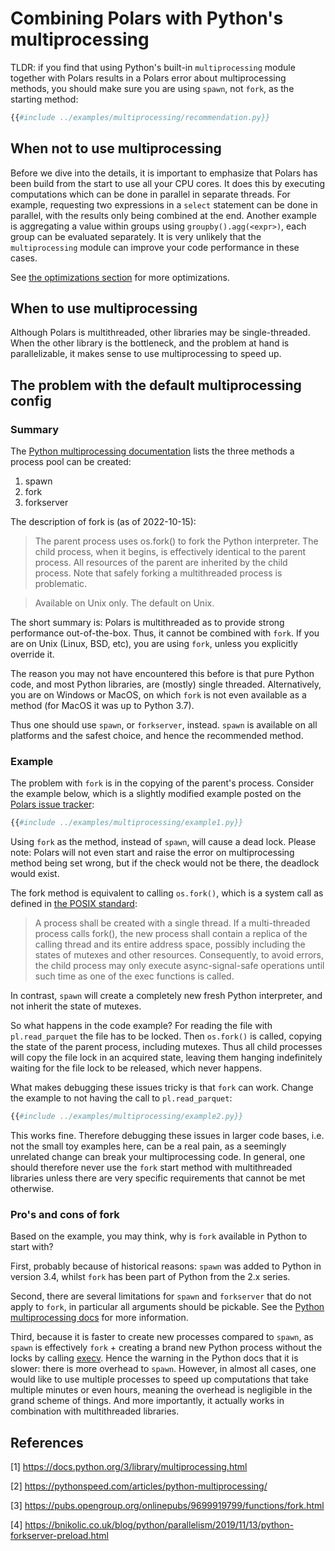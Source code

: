 # Combining Polars with Python's multiprocessing

TLDR: if you find that using Python's built-in `multiprocessing` module together with Polars results in a Polars error about multiprocessing methods, you should make sure you are using `spawn`, not `fork`, as the starting method:

```python
{{#include ../examples/multiprocessing/recommendation.py}}
```

## When not to use multiprocessing

Before we dive into the details, it is important to emphasize that Polars has been build from the start to use all your CPU cores.
It does this by executing computations which can be done in parallel in separate threads.
For example, requesting two expressions in a `select` statement can be done in parallel, with the results only being combined at the end.
Another example is aggregating a value within groups using `groupby().agg(<expr>)`, each group can be evaluated separately.
It is very unlikely that the `multiprocessing` module can improve your code performance in these cases.

See [the optimizations section](optimizations/lazy/intro.md) for more optimizations.

## When to use multiprocessing

Although Polars is multithreaded, other libraries may be single-threaded.
When the other library is the bottleneck, and the problem at hand is parallelizable, it makes sense to use multiprocessing to speed up.

## The problem with the default multiprocessing config

### Summary

The [Python multiprocessing documentation](https://docs.python.org/3/library/multiprocessing.html) lists the three methods a process pool can be created:

1. spawn
1. fork
1. forkserver

The description of fork is (as of 2022-10-15):

> The parent process uses os.fork() to fork the Python interpreter. The child process, when it begins, is effectively identical to the parent process. All resources of the  parent are inherited by the child process. Note that safely forking a multithreaded process is problematic.

> Available on Unix only. The default on Unix.

The short summary is: Polars is multithreaded as to provide strong performance out-of-the-box.
Thus, it cannot be combined with `fork`.
If you are on Unix (Linux, BSD, etc), you are using `fork`, unless you explicitly override it.

The reason you may not have encountered this before is that pure Python code, and most Python libraries, are (mostly) single threaded.
Alternatively, you are on Windows or MacOS, on which `fork` is not even available as a method (for MacOS it was up to Python 3.7).

Thus one should use `spawn`, or `forkserver`, instead. `spawn` is available on all platforms and the safest choice, and hence the recommended method.

### Example

The problem with `fork` is in the copying of the parent's process.
Consider the example below, which is a slightly modified example posted on the [Polars issue tracker](https://github.com/pola-rs/polars/issues/3144):

```python
{{#include ../examples/multiprocessing/example1.py}}
```

Using `fork` as the method, instead of `spawn`, will cause a dead lock.
Please note: Polars will not even start and raise the error on multiprocessing method being set wrong, but if the check would not be there, the deadlock would exist.

The fork method is equivalent to calling `os.fork()`, which is a system call as defined in [the POSIX standard](https://pubs.opengroup.org/onlinepubs/9699919799/functions/fork.html):

> A process shall be created with a single thread. If a multi-threaded process calls fork(), the new process shall contain a replica of the calling thread and its entire address space, possibly including the states of mutexes and other resources. Consequently, to avoid errors, the child process may only execute async-signal-safe operations until such time as one of the exec functions is called.

In contrast, `spawn` will create a completely new fresh Python interpreter, and not inherit the state of mutexes.

So what happens in the code example?
For reading the file with `pl.read_parquet` the file has to be locked.
Then `os.fork()` is called, copying the state of the parent process, including mutexes.
Thus all child processes will copy the file lock in an acquired state, leaving them hanging indefinitely waiting for the file lock to be released, which never happens.

What makes debugging these issues tricky is that `fork` can work.
Change the example to not having the call to `pl.read_parquet`:

```python
{{#include ../examples/multiprocessing/example2.py}}
```

This works fine.
Therefore debugging these issues in larger code bases, i.e. not the small toy examples here, can be a real pain, as a seemingly unrelated change can break your multiprocessing code.
In general, one should therefore never use the `fork` start method with multithreaded libraries unless there are very specific requirements that cannot be met otherwise.

### Pro's and cons of fork

Based on the example, you may think, why is `fork` available in Python to start with?

First, probably because of historical reasons: `spawn` was added to Python in version 3.4, whilst `fork` has been part of Python from the 2.x series.

Second, there are several limitations for `spawn` and `forkserver` that do not apply to `fork`, in particular all arguments should be pickable.
See the [Python multiprocessing docs](https://docs.python.org/3/library/multiprocessing.html#the-spawn-and-forkserver-start-methods) for more information.

Third, because it is faster to create new processes compared to `spawn`, as `spawn` is effectively `fork` + creating a brand new Python process without the locks by calling [execv](https://pubs.opengroup.org/onlinepubs/9699919799/functions/exec.html).
Hence the warning in the Python docs that it is slower: there is more overhead to `spawn`.
However, in almost all cases, one would like to use multiple processes to speed up computations that take multiple minutes or even hours, meaning the overhead is negligible in the grand scheme of things.
And more importantly, it actually works in combination with multithreaded libraries.

## References

\[1\] https://docs.python.org/3/library/multiprocessing.html

\[2\] https://pythonspeed.com/articles/python-multiprocessing/

\[3\] https://pubs.opengroup.org/onlinepubs/9699919799/functions/fork.html

\[4\] https://bnikolic.co.uk/blog/python/parallelism/2019/11/13/python-forkserver-preload.html
